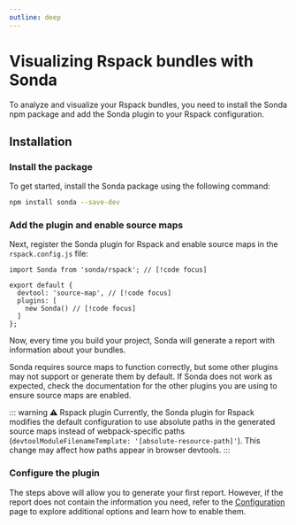 ```yaml
---
outline: deep
---
```


# Visualizing Rspack bundles with Sonda

To analyze and visualize your Rspack bundles, you need to install the Sonda npm package and add the Sonda plugin to your Rspack configuration.

## Installation

### Install the package

To get started, install the Sonda package using the following command:

```bash
npm install sonda --save-dev
```

### Add the plugin and enable source maps

Next, register the Sonda plugin for Rspack and enable source maps in the `rspack.config.js` file:

```js{1,4,6}
import Sonda from 'sonda/rspack'; // [!code focus]

export default {
  devtool: 'source-map', // [!code focus]
  plugins: [
    new Sonda() // [!code focus]
  ]
};
```

Now, every time you build your project, Sonda will generate a report with information about your bundles.

Sonda requires source maps to function correctly, but some other plugins may not support or generate them by default. If Sonda does not work as expected, check the documentation for the other plugins you are using to ensure source maps are enabled.

::: warning ⚠️ Rspack plugin
Currently, the Sonda plugin for Rspack modifies the default configuration to use absolute paths in the generated source maps instead of webpack-specific paths (`devtoolModuleFilenameTemplate: '[absolute-resource-path]'`). This change may affect how paths appear in browser devtools.
:::

### Configure the plugin

The steps above will allow you to generate your first report. However, if the report does not contain the information you need, refer to the [Configuration](/configuration) page to explore additional options and learn how to enable them.
